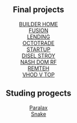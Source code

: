<h2 align="center">Final projects</h2>
<div align="center"><a align="center" href="Final/BuilderHomenot-responsive/app/index.html">BUILDER HOME</a></div>
<div align="center"><a target="_blank" href="Final/fusion BEST OF THE BEST/index.html">FUSION</a></div>
<div align="center"><a href="Final/landing_page not-responsive/index.html" target="_blank">LENDING</a></div>
<div align="center"><a href="Final/octotrade not-responsive/index.html" target="_blank">OCTOTRADE</a></div>
<div align="center"><a href="Final/StartUp not-responsive/index.html" target="_blank">STARTUP</a></div>
<div align="center"><a href="Real/dsl-stroy.ru(изменен)/html/index.html" target="_blank">DISEL STROY</a></div>
<div align="center"><a href="Real/nashdom-rf.ru/index.html" target="_blank">NASH DOM RF</a></div>
<div align="center"><a href="Real/remteh36.ru/index.htm" target="_blank">REMTEH</a></div>
<div align="center"><a href="Real/vhodnew/index.html" target="_blank">VHOD V TOP</a></div>

<h2 align="center">Studing progects</h2>
<div align="center"><a href="Учебные/paralax freedom/index.html" target="_blank">Paralax</a></div>
<div align="center"><a href="Учебные/snake/index.html" target="_blank">Snake</a></div>

